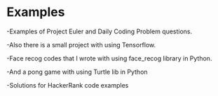 # Examples

-Examples of Project Euler and Daily Coding Problem questions.


-Also there is a small project with using Tensorflow.


-Face recog codes that I wrote with using face_recog library in Python.


-And a pong game with using Turtle lib in Python


-Solutions for HackerRank code examples
